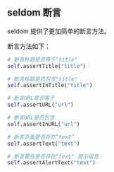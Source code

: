 ## seldom 断言

seldom 提供了更加简单的断言方法。

断言方法如下：

```python
# 断言标题是否等于"title"
self.assertTitle("title")

# 断言标题是否包含"title"
self.assertInTitle("title")

# 断言URL是否等于
self.assertURL("url")

# 断言URL是否包含
self.assertInURL("url")

# 断言页面是否存在“text”
self.assertText("text")

# 断言警告是否存在"text" 提示信息
self.assertAlertText("text")
```

